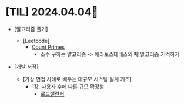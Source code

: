 # [TIL] 2024.04.04📒

  * [알고리즘 풀기]
    * [Leetcode]
      * [Count Primes](https://github.com/elephant97/Algorithm/blob/main/Leetcode/Java/Medium/Count%20Primes.java)
        * 소수 구하는 알고리즘 -> 에라토스테네스의 체 알고리즘 기억하기 
  
  * [개발 서적]
    * [가상 면접 사례로 배우는 대규모 시스템 설계 기초]
      * 1장. 사용자 수에 따른 규모 확장성
        * [로드밸런서](https://github.com/elephant97/TIL/blob/main/Study/Book/%EA%B0%80%EC%83%81%20%EB%A9%B4%EC%A0%91%20%EC%82%AC%EB%A1%80%EB%A1%9C%20%EB%B0%B0%EC%9A%B0%EB%8A%94%20%EB%8C%80%EA%B7%9C%EB%AA%A8%20%EC%84%A4%EA%B3%84%20%EC%8B%9C%EC%8A%A4%ED%85%9C%20%EA%B8%B0%EC%B4%88-1/%EB%A1%9C%EB%93%9C%EB%B0%B8%EB%9F%B0%EC%84%9C.md)
